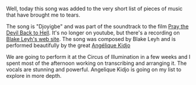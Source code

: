 Well, today this song was added to the very short list of pieces of music that have brought me to tears.

The song is "Djoyigbe" and was part of the soundtrack to the film [Pray the Devil Back to Hell](https://en.wikipedia.org/wiki/Pray_the_Devil_Back_to_Hell). It's no longer on youtube, but there's a recording on [Blake Leyh's web site](http://www.blakeleyh.com/#!music-/c1rwm). The song was composed by Blake Leyh and is performed beautifully by the great [Angélique Kidjo](https://en.wikipedia.org/wiki/Ang%C3%A9lique_Kidjo)

We are going to perform it at the Circus of Illumination in a few weeks and I spent most of the afternoon working on transcribing and arranging it. The vocals are stunning and powerful. Angelique Kidjo is going on my list to explore in more depth.
